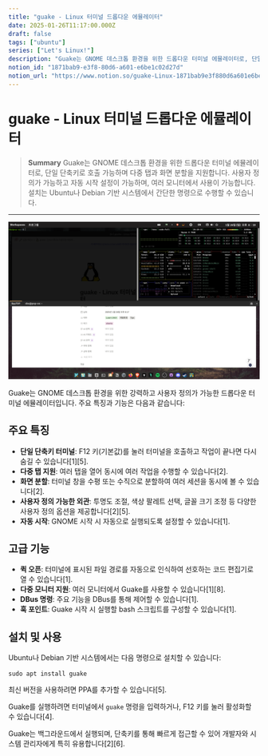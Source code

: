 ```yaml
---
title: "guake - Linux 터미널 드롭다운 에뮬레이터"
date: 2025-01-26T11:17:00.000Z
draft: false
tags: ["ubuntu"]
series: ["Let's Linux!"]
description: "Guake는 GNOME 데스크톱 환경을 위한 드롭다운 터미널 에뮬레이터로, 단일 단축키로 호출 가능하며 다중 탭과 화면 분할을 지원합니다. 사용자 정의가 가능하고 자동 시작 설정이 가능하며, 여러 모니터에서 사용이 가능합니다. 설치는 Ubuntu나 Debian 기반 시스템에서 간단한 명령으로 수행할 수 있습니다."
notion_id: "1871bab9-e3f8-80d6-a601-e6be1c02d27d"
notion_url: "https://www.notion.so/guake-Linux-1871bab9e3f880d6a601e6be1c02d27d"
---
```


# guake - Linux 터미널 드롭다운 에뮬레이터

> **Summary**
> Guake는 GNOME 데스크톱 환경을 위한 드롭다운 터미널 에뮬레이터로, 단일 단축키로 호출 가능하며 다중 탭과 화면 분할을 지원합니다. 사용자 정의가 가능하고 자동 시작 설정이 가능하며, 여러 모니터에서 사용이 가능합니다. 설치는 Ubuntu나 Debian 기반 시스템에서 간단한 명령으로 수행할 수 있습니다.

---

![Image](image_3eb09b4c21b8.png)

Guake는 GNOME 데스크톱 환경을 위한 강력하고 사용자 정의가 가능한 드롭다운 터미널 에뮬레이터입니다. 주요 특징과 기능은 다음과 같습니다:

## 주요 특징

- **단일 단축키 터미널**: F12 키(기본값)를 눌러 터미널을 호출하고 작업이 끝나면 다시 숨길 수 있습니다[1][5].
- **다중 탭 지원**: 여러 탭을 열어 동시에 여러 작업을 수행할 수 있습니다[2].
- **화면 분할**: 터미널 창을 수평 또는 수직으로 분할하여 여러 세션을 동시에 볼 수 있습니다[2].
- **사용자 정의 가능한 외관**: 투명도 조절, 색상 팔레트 선택, 글꼴 크기 조정 등 다양한 사용자 정의 옵션을 제공합니다[2][5].
- **자동 시작**: GNOME 시작 시 자동으로 실행되도록 설정할 수 있습니다[1].
## 고급 기능

- **퀵 오픈**: 터미널에 표시된 파일 경로를 자동으로 인식하여 선호하는 코드 편집기로 열 수 있습니다[1].
- **다중 모니터 지원**: 여러 모니터에서 Guake를 사용할 수 있습니다[1][8].
- **DBus 명령**: 주요 기능을 DBus를 통해 제어할 수 있습니다[1].
- **훅 포인트**: Guake 시작 시 실행할 bash 스크립트를 구성할 수 있습니다[1].
## 설치 및 사용

Ubuntu나 Debian 기반 시스템에서는 다음 명령으로 설치할 수 있습니다:

```shell
sudo apt install guake

```

최신 버전을 사용하려면 PPA를 추가할 수 있습니다[5].

Guake를 실행하려면 터미널에서 `guake` 명령을 입력하거나, F12 키를 눌러 활성화할 수 있습니다[4].

Guake는 백그라운드에서 실행되며, 단축키를 통해 빠르게 접근할 수 있어 개발자와 시스템 관리자에게 특히 유용합니다[2][6].



